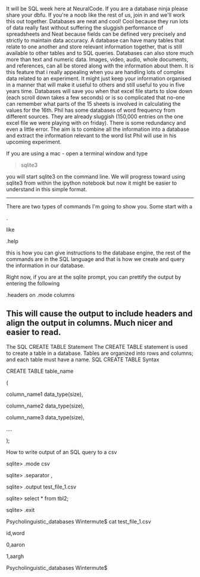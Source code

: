 It will be SQL week here at NeuralCode. If you are a database ninja please share your dbfu. If you're a noob like the rest of us, join in and we'll work this out together.
Databases are neat and cool! Cool because they run lots of data really fast without suffering the sluggish performance of spreadsheets and Neat because fields can be defined very precisely and strictly to maintain data accuracy. A database can have many tables that relate to one another and store relevant information together, that is still available to other tables and to SQL queries. Databases can also store much more than text and numeric data. Images, video, audio, whole documents, and references, can all be stored along with the information about them. It is this feature that i really appealing when you are handling lots of complex data related to an experiment. It might just keep your information organised in a manner that will make it useful to others and still useful to you in five years time.
Databases will save you when that excel file starts to slow down (each scroll down takes a few seconds) or is so complicated that no-one can remember what parts of the 15 sheets is involved in calculating the values for the 16th.
Phil has some databases of word frequency from different sources. They are already sluggish (150,000 entries on the one excel file we were playing with on friday). There is some redundancy and even a little error. The aim is to combine all the information into a database and extract the information relevant to the word list Phil will use in his upcoming experiment.

If you are using a mac - open a terminal window and type
  >sqlite3

you will start sqlite3 on the command line. We will progress toward using sqlite3 from within the ipython notebook but now it might be easier to understand in this simple format.


-----------------------------------------
There are two types of commands I'm going to show you. Some start with a

  .

like

  .help

this is how you can give instructions to the database engine, the rest of the commands are in the SQL language and that is how we create and query the information in our database.

Right now, if you are at the sqlite prompt, you can prettify the output by entering the following

  .headers on
  .mode columns

This will cause the output to include headers and align the output in columns. Much nicer and easier to read.
-------------------------------------------
 


The SQL CREATE TABLE Statement
The CREATE TABLE statement is used to create a table in a database.
Tables are organized into rows and columns; and each table must have a name.
SQL CREATE TABLE Syntax

  CREATE TABLE table_name

(

column_name1 data_type(size),

column_name2 data_type(size),

column_name3 data_type(size),

....

);


How to write output of an SQL query to a csv

  sqlite> .mode csv
  
sqlite> .separator ,

sqlite> .output test_file_1.csv

sqlite> select * from tbl2;

sqlite> .exit

Psycholinguistic_databases Wintermute$ cat test_file_1.csv

id,word

0,aaron

1,aargh

Psycholinguistic_databases Wintermute$

